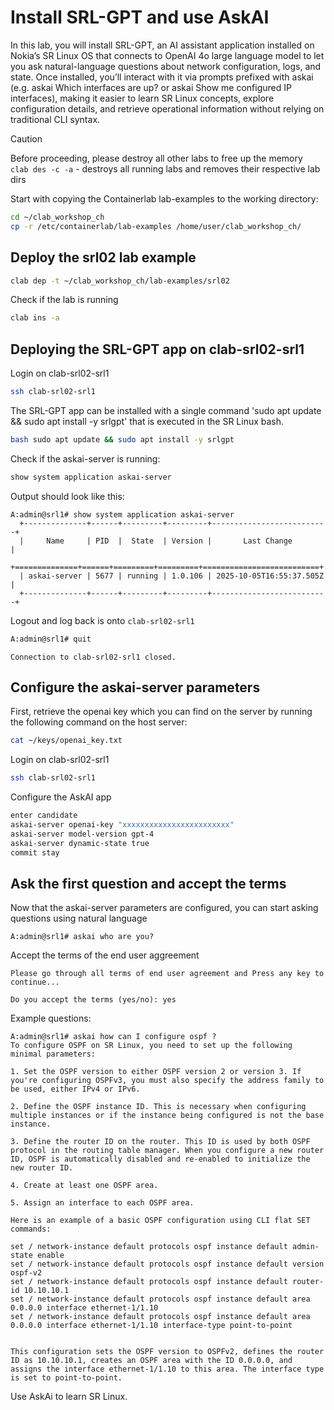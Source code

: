 # Install SRL-GPT and use AskAI

In this lab, you will install SRL-GPT, an AI assistant application installed on Nokia’s SR Linux OS that connects to OpenAI 4o large language model to let you ask natural-language questions about network configuration, logs, and state. Once installed, you’ll interact with it via prompts prefixed with askai (e.g. askai Which interfaces are up? or askai Show me configured IP interfaces), making it easier to learn SR Linux concepts, explore configuration details, and retrieve operational information without relying on traditional CLI syntax.

> [!CAUTION]
> Before proceeding, please destroy all other labs to free up the memory  
> `clab des -c -a` - destroys all running labs and removes their respective lab dirs

Start with copying the Containerlab lab-examples to the working directory:

```bash
cd ~/clab_workshop_ch
cp -r /etc/containerlab/lab-examples /home/user/clab_workshop_ch/
```

## Deploy the srl02 lab example

```bash
clab dep -t ~/clab_workshop_ch/lab-examples/srl02
```

Check if the lab is running

```bash
clab ins -a
```

## Deploying the SRL-GPT app on clab-srl02-srl1

Login on clab-srl02-srl1

```bash
ssh clab-srl02-srl1
```

The SRL-GPT app can be installed with a single command 'sudo apt update && sudo apt install -y srlgpt' that is executed in the SR Linux bash.

```bash
bash sudo apt update && sudo apt install -y srlgpt
```

Check if the askai-server is running:

```bash
show system application askai-server
```
Output should look like this:
```
A:admin@srl1# show system application askai-server
  +--------------+------+---------+---------+--------------------------+
  |     Name     | PID  |  State  | Version |       Last Change        |
  +==============+======+=========+=========+==========================+
  | askai-server | 5677 | running | 1.0.106 | 2025-10-05T16:55:37.505Z |
  +--------------+------+---------+---------+--------------------------+
```

Logout and log back is onto `clab-srl02-srl1` 

```bash
A:admin@srl1# quit
```
```
Connection to clab-srl02-srl1 closed.
```

## Configure the askai-server parameters

First, retrieve the openai key which you can find on the server by running the following command on the host server:

```bash
cat ~/keys/openai_key.txt
```
Login on clab-srl02-srl1
```bash
ssh clab-srl02-srl1
```
Configure the AskAI app
```bash
enter candidate
askai-server openai-key "xxxxxxxxxxxxxxxxxxxxxxxx"
askai-server model-version gpt-4
askai-server dynamic-state true
commit stay
```

## Ask the first question and accept the terms

Now that the askai-server parameters are configured, you can start asking questions using natural language

```
A:admin@srl1# askai who are you?
```

Accept the terms of the end user aggreement
```
Please go through all terms of end user agreement and Press any key to continue...

Do you accept the terms (yes/no): yes
```
Example questions:
```
A:admin@srl1# askai how can I configure ospf ?
To configure OSPF on SR Linux, you need to set up the following minimal parameters:

1. Set the OSPF version to either OSPF version 2 or version 3. If you're configuring OSPFv3, you must also specify the address family to be used, either IPv4 or IPv6.

2. Define the OSPF instance ID. This is necessary when configuring multiple instances or if the instance being configured is not the base instance.

3. Define the router ID on the router. This ID is used by both OSPF protocol in the routing table manager. When you configure a new router ID, OSPF is automatically disabled and re-enabled to initialize the new router ID.

4. Create at least one OSPF area.

5. Assign an interface to each OSPF area.

Here is an example of a basic OSPF configuration using CLI flat SET commands:

set / network-instance default protocols ospf instance default admin-state enable
set / network-instance default protocols ospf instance default version ospf-v2
set / network-instance default protocols ospf instance default router-id 10.10.10.1
set / network-instance default protocols ospf instance default area 0.0.0.0 interface ethernet-1/1.10
set / network-instance default protocols ospf instance default area 0.0.0.0 interface ethernet-1/1.10 interface-type point-to-point


This configuration sets the OSPF version to OSPFv2, defines the router ID as 10.10.10.1, creates an OSPF area with the ID 0.0.0.0, and assigns the interface ethernet-1/1.10 to this area. The interface type is set to point-to-point.

```

Use AskAi to learn SR Linux.
